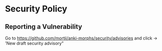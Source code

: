# Security Policy

## Reporting a Vulnerability

Go to https://github.com/mortii/anki-morphs/security/advisories and click -> 'New draft security advisory"
